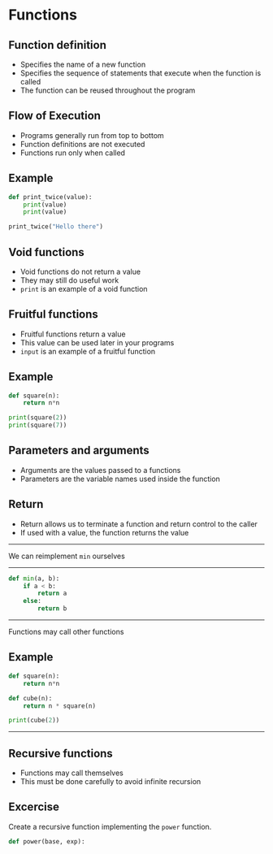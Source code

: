 Functions
=========

Function definition
-------------------

- Specifies the name of a new function 
- Specifies the sequence of statements that execute when the function is called
- The function can be reused throughout the program

Flow of Execution
-----------------

- Programs generally run from top to bottom
- Function definitions are not executed
- Functions run only when called

Example
-------

```python
def print_twice(value):
    print(value)
    print(value)

print_twice("Hello there")
```

Void functions
--------------

- Void functions do not return a value
- They may still do useful work
- `print` is an example of a void function

Fruitful functions
------------------

- Fruitful functions return a value
- This value can be used later in your programs
- `input` is an example of a fruitful function

Example
-------

```python
def square(n):
    return n*n

print(square(2))
print(square(7))
```

Parameters and arguments
------------------------

- Arguments are the values passed to a functions
- Parameters are the variable names used inside the function

Return
------

- Return allows us to terminate a function and return control to the caller
- If used with a value, the function returns the value

---

We can reimplement `min` ourselves

---

```python
def min(a, b):
    if a < b:
        return a
    else:
        return b
```

---

Functions may call other functions

Example
-------

```python
def square(n):
    return n*n

def cube(n):
    return n * square(n)

print(cube(2))
```

---

Recursive functions
-------------------

- Functions may call themselves
- This must be done carefully to avoid infinite recursion

Excercise
---------

Create a recursive function implementing the `power` function.

```python
def power(base, exp):
```
